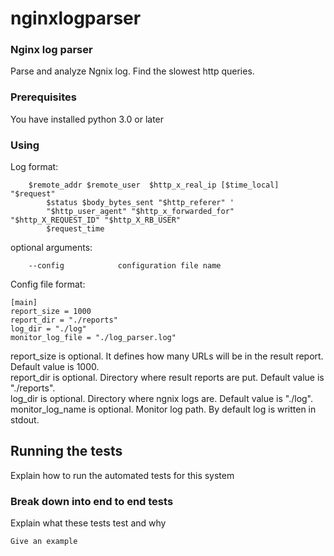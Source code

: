 # nginxlogparser

### Nginx log parser 

Parse and analyze Ngnix log. Find the slowest http queries.

### Prerequisites

You have installed python 3.0 or later

### Using

Log format:

```
	$remote_addr $remote_user  $http_x_real_ip [$time_local] "$request"  
        $status $body_bytes_sent "$http_referer" ' 
        "$http_user_agent" "$http_x_forwarded_for" "$http_X_REQUEST_ID" "$http_X_RB_USER" 
        $request_time
```

optional arguments:

```      
	--config            configuration file name
```

Config file format:

```      
[main]
report_size = 1000
report_dir = "./reports"
log_dir = "./log"
monitor_log_file = "./log_parser.log"

```

report_size is optional. It defines how many URLs will be in the result report. Default value is 1000. <br>
report_dir is optional. Directory where result reports are put. Default value is "./reports". <br>
log_dir is optional. Directory where ngnix logs are. Default value is "./log". <br>
monitor_log_name is optional. Monitor log path. By default log is written in stdout. <br>


## Running the tests

Explain how to run the automated tests for this system

### Break down into end to end tests

Explain what these tests test and why

```
Give an example
```




